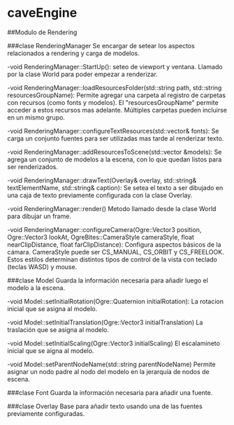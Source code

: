 # caveEngine


##Modulo de Rendering

###clase RenderingManager
Se encargar de setear los aspectos relacionados a rendering y carga de modelos.

  -void RenderingManager::StartUp():
    seteo de viewport y ventana. Llamado por la clase World para poder empezar a renderizar.

  -void RenderingManager::loadResourcesFolder(std::string path, std::string resourcesGroupName):
    Permite agregar una carpeta al registro de carpetas con recursos (como fonts y modelos). El "resourcesGroupName" permite acceder a estos recursos mas adelante. Múltiples         carpetas pueden incluirse en un mismo grupo.

  -void RenderingManager::configureTextResources(std::vector<Font>& fonts):
    Se carga un conjunto fuentes para ser utilizadas mas tarde al renderizar texto.
  
  
  -void RenderingManager::addResourcesToScene(std::vector<Model> &models):
    Se agrega un conjunto de modelos a la escena, con lo que quedan listos para ser renderizados.
  
  -void RenderingManager::drawText(Overlay& overlay, std::string& textElementName, std::string& caption):
    Se setea el texto a ser dibujado en una caja de texto previamente configurada con la clase Overlay. 
  
  -void RenderingManager::render()
    Metodo llamado desde la clase World para dibujar un frame.  
  
  -void RenderingManager::configureCamera(Ogre::Vector3 position, Ogre::Vector3 lookAt, OgreBites::CameraStyle cameraStyle, float nearClipDistance, float farClipDistance):
    Configura aspectos básicos de la cámara. CameraStyle puede ser CS_MANUAL, CS_ORBIT y CS_FREELOOK. Estos estilos determinan distintos tipos de control de la vista con teclado     (teclas WASD) y mouse.

###clase Model
Guarda la información necesaria para añadir luego el modelo a la escena.
  
  -void Model::setInitialRotation(Ogre::Quaternion initialRotation):
    La rotacion inicial que se asigna al modelo.

  -void Model::setInitialTranslation(Ogre::Vector3 initialTranslation)
    La traslación que se asigna al modelo.

  -void Model::setInitialScaling(Ogre::Vector3 initialScaling)
    El escalamineto inicial que se aigna al modelo.

  -void Model::setParentNodeName(std::string parentNodeName)
    Permite asignar un nodo padre al nodo del modelo en la jerarquía de nodos de escena.
  
###clase Font
Guarda la información necesaria para añadir una fuente.
  
###clase Overlay
Base para añadir texto usando una de las fuentes previamente configuradas.
